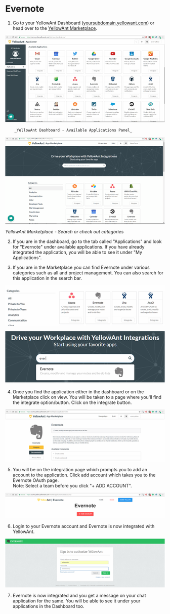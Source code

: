 # Evernote

1. Go to your YellowAnt Dashboard \([yoursubdomain.yellowant.com](https://github.com/yellowanthq/yellowant-help-center/tree/bdad19066023aa6a8b667a1d6f05b72945b49759/yoursubdomain.yellowant.com)\) or head over to the [YellowAnt Marketplace](https://www.yellowant.com/marketplace). 

![](../../.gitbook/assets/image%20%2853%29.png)

        _YellowAnt Dashboard - Available Applications Panel_

![](../../.gitbook/assets/image%20%28109%29.png)

_YellowAnt Marketplace - Search or check out categories_

2. If you are in the dashboard, go to the tab called "Applications" and look for "Evernote" under available applications. If you have already integrated the application, you will be able to see it under "My Applications".

3. If you are in the Marketplace you can find Evernote under various categories such as all and project management. You can also search for this application in the search bar.  


![](../../.gitbook/assets/image%20%28120%29.png)

![](../../.gitbook/assets/image%20%2857%29.png)

 4. Once you find the application either in the dashboard or on the Marketplace click on view. You will be taken to a page where you'll find the integrate option/button. Click on the integrate button.

![](../../.gitbook/assets/image%20%288%29.png)

5. You will be on the integration page which prompts you to add an account to the application. Click add account which takes you to the Evernote OAuth page.  
Note: Select a team before you click "+ ADD ACCOUNT".  


![](../../.gitbook/assets/image%20%2873%29.png)

6. Login to your Evernote account and Evernote is now integrated with YellowAnt.  


![](../../.gitbook/assets/image%20%2864%29.png)

7. Evernote is now integrated and you get a message on your chat application for the same. You will be able to see it under your applications in the Dashboard too.

